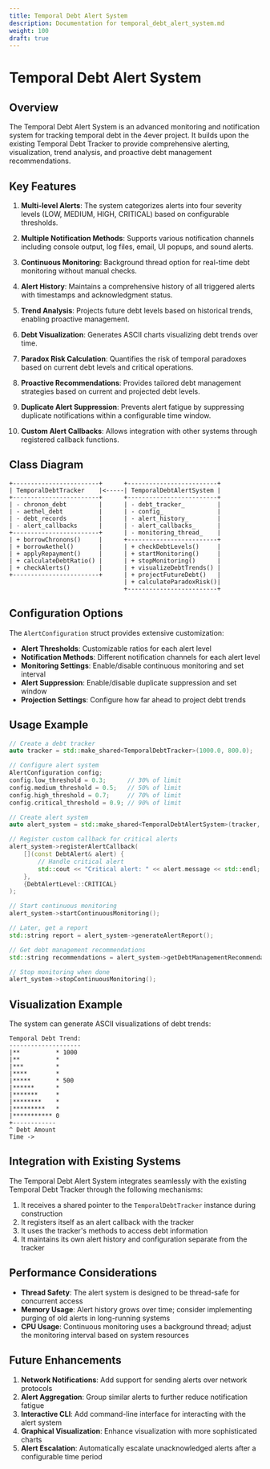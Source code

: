 ```yaml
---
title: Temporal Debt Alert System
description: Documentation for temporal_debt_alert_system.md
weight: 100
draft: true
---
```


# Temporal Debt Alert System

## Overview

The Temporal Debt Alert System is an advanced monitoring and notification system for tracking temporal debt in the 4ever project. It builds upon the existing Temporal Debt Tracker to provide comprehensive alerting, visualization, trend analysis, and proactive debt management recommendations.

## Key Features

1. **Multi-level Alerts**: The system categorizes alerts into four severity levels (LOW, MEDIUM, HIGH, CRITICAL) based on configurable thresholds.

2. **Multiple Notification Methods**: Supports various notification channels including console output, log files, email, UI popups, and sound alerts.

3. **Continuous Monitoring**: Background thread option for real-time debt monitoring without manual checks.

4. **Alert History**: Maintains a comprehensive history of all triggered alerts with timestamps and acknowledgment status.

5. **Trend Analysis**: Projects future debt levels based on historical trends, enabling proactive management.

6. **Debt Visualization**: Generates ASCII charts visualizing debt trends over time.

7. **Paradox Risk Calculation**: Quantifies the risk of temporal paradoxes based on current debt levels and critical operations.

8. **Proactive Recommendations**: Provides tailored debt management strategies based on current and projected debt levels.

9. **Duplicate Alert Suppression**: Prevents alert fatigue by suppressing duplicate notifications within a configurable time window.

10. **Custom Alert Callbacks**: Allows integration with other systems through registered callback functions.

## Class Diagram

```
+------------------------+      +-------------------------+
| TemporalDebtTracker    |<-----| TemporalDebtAlertSystem |
+------------------------+      +-------------------------+
| - chronon_debt         |      | - debt_tracker_         |
| - aethel_debt          |      | - config_               |
| - debt_records         |      | - alert_history_        |
| - alert_callbacks      |      | - alert_callbacks_      |
+------------------------+      | - monitoring_thread_    |
| + borrowChronons()     |      +-------------------------+
| + borrowAethel()       |      | + checkDebtLevels()     |
| + applyRepayment()     |      | + startMonitoring()     |
| + calculateDebtRatio() |      | + stopMonitoring()      |
| + checkAlerts()        |      | + visualizeDebtTrends() |
+------------------------+      | + projectFutureDebt()   |
                                | + calculateParadoxRisk()|
                                +-------------------------+
```

## Configuration Options

The `AlertConfiguration` struct provides extensive customization:

- **Alert Thresholds**: Customizable ratios for each alert level
- **Notification Methods**: Different notification channels for each alert level
- **Monitoring Settings**: Enable/disable continuous monitoring and set interval
- **Alert Suppression**: Enable/disable duplicate suppression and set window
- **Projection Settings**: Configure how far ahead to project debt trends

## Usage Example

```cpp
// Create a debt tracker
auto tracker = std::make_shared<TemporalDebtTracker>(1000.0, 800.0);

// Configure alert system
AlertConfiguration config;
config.low_threshold = 0.3;      // 30% of limit
config.medium_threshold = 0.5;   // 50% of limit
config.high_threshold = 0.7;     // 70% of limit
config.critical_threshold = 0.9; // 90% of limit

// Create alert system
auto alert_system = std::make_shared<TemporalDebtAlertSystem>(tracker, config);

// Register custom callback for critical alerts
alert_system->registerAlertCallback(
    [](const DebtAlert& alert) {
        // Handle critical alert
        std::cout << "Critical alert: " << alert.message << std::endl;
    },
    {DebtAlertLevel::CRITICAL}
);

// Start continuous monitoring
alert_system->startContinuousMonitoring();

// Later, get a report
std::string report = alert_system->generateAlertReport();

// Get debt management recommendations
std::string recommendations = alert_system->getDebtManagementRecommendations();

// Stop monitoring when done
alert_system->stopContinuousMonitoring();
```

## Visualization Example

The system can generate ASCII visualizations of debt trends:

```
Temporal Debt Trend:
--------------------
|**          * 1000
|**          *
|***         *
|****        *
|*****       * 500
|******      *
|*******     *
|********    *
|*********   *
|*********** 0
+------------
^ Debt Amount
Time ->
```

## Integration with Existing Systems

The Temporal Debt Alert System integrates seamlessly with the existing Temporal Debt Tracker through the following mechanisms:

1. It receives a shared pointer to the `TemporalDebtTracker` instance during construction
2. It registers itself as an alert callback with the tracker
3. It uses the tracker's methods to access debt information
4. It maintains its own alert history and configuration separate from the tracker

## Performance Considerations

- **Thread Safety**: The alert system is designed to be thread-safe for concurrent access
- **Memory Usage**: Alert history grows over time; consider implementing purging of old alerts in long-running systems
- **CPU Usage**: Continuous monitoring uses a background thread; adjust the monitoring interval based on system resources

## Future Enhancements

1. **Network Notifications**: Add support for sending alerts over network protocols
2. **Alert Aggregation**: Group similar alerts to further reduce notification fatigue
3. **Interactive CLI**: Add command-line interface for interacting with the alert system
4. **Graphical Visualization**: Enhance visualization with more sophisticated charts
5. **Alert Escalation**: Automatically escalate unacknowledged alerts after a configurable time period
